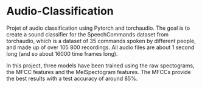 # Audio-Classification

Projet of audio classification using Pytorch and torchaudio. The goal is to create a sound classifier for the SpeechCommands dataset from torchaudio, which is a dataset of 35 commands spoken by different people, and made up of over 105 800 recordings. All audio files are about 1 second long (and so about 16000 time frames long).

In this project, three models have been trained using the raw spectograms, the MFCC features and the MelSpectogram features. The MFCCs provide the best results with a test accuracy of around 85%.

